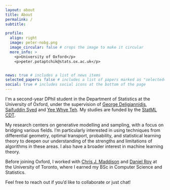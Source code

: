 ```yaml
---
layout: about
title: About
permalink: /
subtitle:

profile:
  align: right
  image: peter-nobg.png
  image_circular: false # crops the image to make it circular
  more_info: >
    <p>University of Oxford</p>
    <p>peter.potaptchik@stats.ox.ac.uk</p>


news: true # includes a list of news items
selected_papers: false # includes a list of papers marked as "selected={true}"
social: true # includes social icons at the bottom of the page
---
```


I'm a second-year DPhil student in the Department of Statistics at the University of Oxford, under the supervision of [George Deligiannidis](https://www.stats.ox.ac.uk/~deligian/), [Saifuddin Syed](https://www.saifsyed.com/) and [Yee Whye Teh](https://www.stats.ox.ac.uk/~teh/). My studies are funded by the [StatML CDT](https://www.ox.ac.uk/admissions/graduate/courses/statistics-machine-learning).

My research centers on generative modelling and sampling, with a focus on bridging various fields. I’m particularly interested in using techniques from differential geometry, optimal transport, probability, and statistical learning theory to deepen our understanding of the strengths and limitations of algorithms in these areas. I also have a broader interest in machine learning theory.

Before joining Oxford, I worked with [Chris J. Maddison](https://www.cs.toronto.edu/~cmaddis/) and [Daniel Roy](http://danroy.org/) at the University of Toronto, where I earned my BSc in Computer Science and Statistics.

Feel free to reach out if you’d like to collaborate or just chat!
